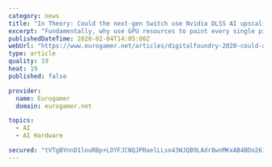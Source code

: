 ```yaml
---
category: news
title: "In Theory: Could the next-gen Switch use Nvidia DLSS AI upscaling?"
excerpt: "Fundamentally, why use GPU resources to paint every single pixel when AI upscaling can 'infer' a lot of those pixels instead? Wolfenstein Youngblood and other freshly baked DLSS titles are showing some remarkably impressive results and the tech has a lot of potential. If the performance uptick is substantial and the quality is there ..."
publishedDateTime: 2020-02-04T14:05:00Z
webUrl: "https://www.eurogamer.net/articles/digitalfoundry-2020-could-ai-upscaling-be-a-game-changer-for-next-gen-switch"
type: article
quality: 19
heat: 19
published: false

provider:
  name: Eurogamer
  domain: eurogamer.net

topics:
  - AI
  - AI Hardware

secured: "tVTgBYnnD1louRBp+LOYFJCNQJPRaelLLso43WJQB9LAdr8wnMKxAB4BDo261BMRqPqhgExsAqYumjVyAxnU76fO/hA9AvSWbC0pXaFruC25t7QD+38U69ZAnchle8tpaJfCqHeksU/qR8y8IrO/wDKXs0V6IvslH5dnBhyWJxUNnkswS1Wb4TZkCxIZElogdS/9B5mzZ5NAlaPflG9yuVFuakY/gurWdzAaFwolnyTWS5GVfQwCraOqJ6z+mQojtLQoeeW2/C3Qb2AxF9R4QfDUyHQGJ491+/JRY1FRGuWx7aKzRUue2PNbqJiXGf9hkfG1JKuzaMJN0b/PseH1xVhCidNFxC5DKlbPTtX+YtLOvLDBZXjvrFCVJnR1ABgG/KYTVV7VJaCnujHYtRWxFakjptk7MqiCR2KJ/DuCsvX5kEVFk7a3UKpOtNsTbG4MZFoZF321oZz3thpeBsC1gKsEO78Gb8/X4QyWFMj1FOs=;gZn3nta/JaQR+HhgGZkSDg=="
---
```



